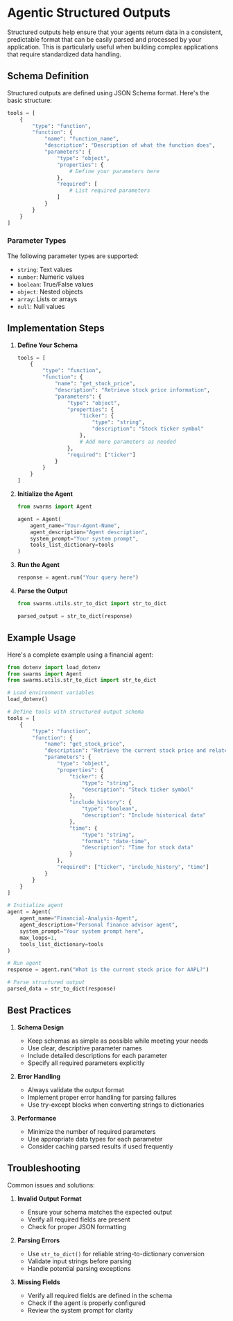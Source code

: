 # Agentic Structured Outputs

Structured outputs help ensure that your agents return data in a consistent, predictable format that can be easily parsed and processed by your application. This is particularly useful when building complex applications that require standardized data handling.

## Schema Definition

Structured outputs are defined using JSON Schema format. Here's the basic structure:

```python
tools = [
    {
        "type": "function",
        "function": {
            "name": "function_name",
            "description": "Description of what the function does",
            "parameters": {
                "type": "object",
                "properties": {
                    # Define your parameters here
                },
                "required": [
                    # List required parameters
                ]
            }
        }
    }
]
```

### Parameter Types

The following parameter types are supported:

- `string`: Text values
- `number`: Numeric values
- `boolean`: True/False values
- `object`: Nested objects
- `array`: Lists or arrays
- `null`: Null values

## Implementation Steps

1. **Define Your Schema**
   ```python
   tools = [
       {
           "type": "function",
           "function": {
               "name": "get_stock_price",
               "description": "Retrieve stock price information",
               "parameters": {
                   "type": "object",
                   "properties": {
                       "ticker": {
                           "type": "string",
                           "description": "Stock ticker symbol"
                       },
                       # Add more parameters as needed
                   },
                   "required": ["ticker"]
               }
           }
       }
   ]
   ```

2. **Initialize the Agent**
   ```python
   from swarms import Agent
   
   agent = Agent(
       agent_name="Your-Agent-Name",
       agent_description="Agent description",
       system_prompt="Your system prompt",
       tools_list_dictionary=tools
   )
   ```

3. **Run the Agent**
   ```python
   response = agent.run("Your query here")
   ```

4. **Parse the Output**
   ```python
   from swarms.utils.str_to_dict import str_to_dict
   
   parsed_output = str_to_dict(response)
   ```

## Example Usage

Here's a complete example using a financial agent:

```python
from dotenv import load_dotenv
from swarms import Agent
from swarms.utils.str_to_dict import str_to_dict

# Load environment variables
load_dotenv()

# Define tools with structured output schema
tools = [
    {
        "type": "function",
        "function": {
            "name": "get_stock_price",
            "description": "Retrieve the current stock price and related information",
            "parameters": {
                "type": "object",
                "properties": {
                    "ticker": {
                        "type": "string",
                        "description": "Stock ticker symbol"
                    },
                    "include_history": {
                        "type": "boolean",
                        "description": "Include historical data"
                    },
                    "time": {
                        "type": "string",
                        "format": "date-time",
                        "description": "Time for stock data"
                    }
                },
                "required": ["ticker", "include_history", "time"]
            }
        }
    }
]

# Initialize agent
agent = Agent(
    agent_name="Financial-Analysis-Agent",
    agent_description="Personal finance advisor agent",
    system_prompt="Your system prompt here",
    max_loops=1,
    tools_list_dictionary=tools
)

# Run agent
response = agent.run("What is the current stock price for AAPL?")

# Parse structured output
parsed_data = str_to_dict(response)
```

## Best Practices

1. **Schema Design**
   - Keep schemas as simple as possible while meeting your needs
   - Use clear, descriptive parameter names
   - Include detailed descriptions for each parameter
   - Specify all required parameters explicitly

2. **Error Handling**
   - Always validate the output format
   - Implement proper error handling for parsing failures
   - Use try-except blocks when converting strings to dictionaries

3. **Performance**
   - Minimize the number of required parameters
   - Use appropriate data types for each parameter
   - Consider caching parsed results if used frequently

## Troubleshooting

Common issues and solutions:

1. **Invalid Output Format**
   - Ensure your schema matches the expected output
   - Verify all required fields are present
   - Check for proper JSON formatting

2. **Parsing Errors**
   - Use `str_to_dict()` for reliable string-to-dictionary conversion
   - Validate input strings before parsing
   - Handle potential parsing exceptions

3. **Missing Fields**
   - Verify all required fields are defined in the schema
   - Check if the agent is properly configured
   - Review the system prompt for clarity

